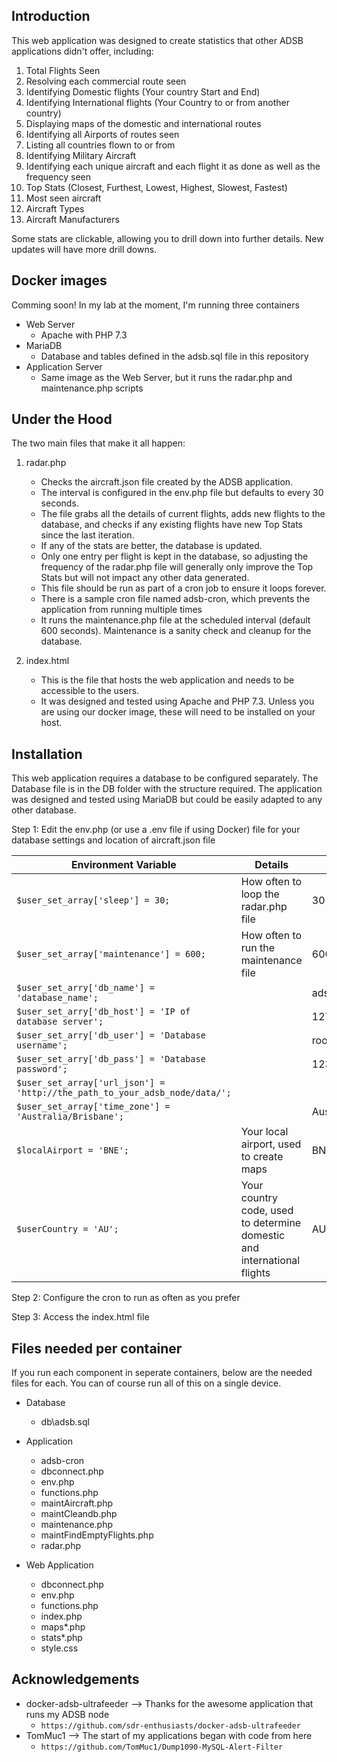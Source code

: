 ## Introduction
This web application was designed to create statistics that other ADSB applications didn't offer, including:
  1) Total Flights Seen
  2) Resolving each commercial route seen
  3) Identifying Domestic flights (Your country Start and End)
  4) Identifying International flights (Your Country to or from another country)
  5) Displaying maps of the domestic and international routes
  6) Identifying all Airports of routes seen
  7) Listing all countries flown to or from
  8) Identifying Military Aircraft
  9) Identifying each unique aircraft and each flight it as done as well as the frequency seen
  10) Top Stats (Closest, Furthest, Lowest, Highest, Slowest, Fastest)
  11) Most seen aircraft
  12) Aircraft Types
  13) Aircraft Manufacturers

Some stats are clickable, allowing you to drill down into further details. New updates will have more drill downs.

## Docker images
Comming soon!
In my lab at the moment, I'm running three containers
- Web Server
   - Apache with PHP 7.3
- MariaDB
   - Database and tables defined in the adsb.sql file in this repository
- Application Server
   - Same image as the Web Server, but it runs the radar.php and maintenance.php scripts


## Under the Hood
The two main files that make it all happen:
  1) radar.php
     - Checks the aircraft.json file created by the ADSB application.
     - The interval is configured in the env.php file but defaults to every 30 seconds.
     - The file grabs all the details of current flights, adds new flights to the database, and checks if any existing flights have new Top Stats since the last iteration. 
     - If any of the stats are better, the database is updated.
     - Only one entry per flight is kept in the database, so adjusting the frequency of the radar.php file will generally only improve the Top Stats but will not impact any other data generated. 
     - This file should be run as part of a cron job to ensure it loops forever.
     - There is a sample cron file named adsb-cron, which prevents the application from running multiple times
     - It runs the maintenance.php file at the scheduled interval (default 600 seconds). Maintenance is a sanity check and cleanup for the database.
  
  2) index.html
     - This is the file that hosts the web application and needs to be accessible to the users.
     - It was designed and tested using Apache and PHP 7.3. Unless you are using our docker image, these will need to be installed on your host.

## Installation
This web application requires a database to be configured separately. The Database file is in the DB folder with the structure required.
The application was designed and tested using MariaDB but could be easily adapted to any other database.

  Step 1: Edit the env.php (or use a .env file if using Docker) file for your database settings and location of aircraft.json file

| Environment Variable                       | Details                                 | Default      |
| ------------------------------------------ | --------------------------------------- | ------------ |
| `$user_set_array['sleep'] = 30;`           | How often to loop the radar.php file    | 30 Seconds   |         
| `$user_set_array['maintenance'] = 600;`    | How often to run the maintenance file   | 600 Seconds  |
| `$user_set_arry['db_name'] = 'database_name';`   |                                   | adsb         |
| `$user_set_arry['db_host'] = 'IP of database server';`                      |        | 127.0.0.1    |
| `$user_set_arry['db_user'] = 'Database username';`                          |        | root         |
| `$user_set_arry['db_pass'] = 'Database password';`                          |        | 123456       |
| `$user_set_array['url_json'] = 'http://the_path_to_your_adsb_node/data/';`  |        |              |
| `$user_set_array['time_zone'] = 'Australia/Brisbane';`                      |        | Australia/Brisbane |
| `$localAirport = 'BNE';`                                                    | Your local airport, used to create maps | BNE |
| `$userCountry = 'AU';`                                                      | Your country code, used to determine domestic and international flights  | AU  |
 
Step 2: Configure the cron to run as often as you prefer

Step 3: Access the index.html file

## Files needed per container
If you run each component in seperate containers, below are the needed files for each.
You can of course run all of this on a single device.

- Database
   - db\adsb.sql

- Application
   - adsb-cron
   - dbconnect.php
   - env.php
   - functions.php
   - maintAircraft.php
   - maintCleandb.php
   - maintenance.php
   - maintFindEmptyFlights.php
   - radar.php
   
- Web Application
   - dbconnect.php
   - env.php
   - functions.php
   - index.php
   - maps*.php
   - stats*.php
   - style.css

## Acknowledgements
- docker-adsb-ultrafeeder --> Thanks for the awesome application that runs my ADSB node
   - `https://github.com/sdr-enthusiasts/docker-adsb-ultrafeeder`
- TomMuc1 --> The start of my applications began with code from here 
   - `https://github.com/TomMuc1/Dump1090-MySQL-Alert-Filter`